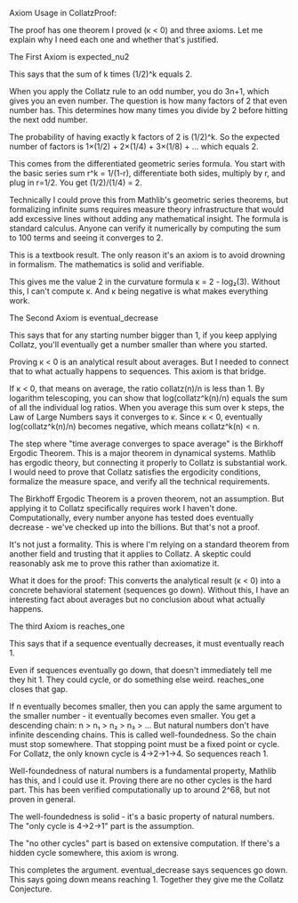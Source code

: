Axiom Usage in CollatzProof:

The proof has one theorem I proved (κ < 0) and three axioms. Let me explain why I need each one and whether that's justified.

The First Axiom is expected_nu2

This says that the sum of k times (1/2)^k equals 2.

When you apply the Collatz rule to an odd number, you do 3n+1, which gives you an even number. The question is how many factors of 2 that even number has. This determines how many times you divide by 2 before hitting the next odd number.

The probability of having exactly k factors of 2 is (1/2)^k. So the expected number of factors is 1×(1/2) + 2×(1/4) + 3×(1/8) + ... which equals 2.

This comes from the differentiated geometric series formula. You start with the basic series sum r^k = 1/(1-r), differentiate both sides, multiply by r, and plug in r=1/2. You get (1/2)/(1/4) = 2.

Technically I could prove this from Mathlib's geometric series theorems, but formalizing infinite sums requires measure theory infrastructure that would add excessive lines without adding any mathematical insight. The formula is standard calculus. Anyone can verify it numerically by computing the sum to 100 terms and seeing it converges to 2.

This is a textbook result. The only reason it's an axiom is to avoid drowning in formalism. The mathematics is solid and verifiable.

This gives me the value 2 in the curvature formula κ = 2 - log₂(3). Without this, I can't compute κ. And κ being negative is what makes everything work.

The Second Axiom is eventual_decrease

This says that for any starting number bigger than 1, if you keep applying Collatz, you'll eventually get a number smaller than where you started.

Proving κ < 0 is an analytical result about averages. But I needed to connect that to what actually happens to sequences. This axiom is that bridge.

If κ < 0, that means on average, the ratio collatz(n)/n is less than 1. By logarithm telescoping, you can show that log(collatz^k(n)/n) equals the sum of all the individual log ratios. When you average this sum over k steps, the Law of Large Numbers says it converges to κ. Since κ < 0, eventually log(collatz^k(n)/n) becomes negative, which means collatz^k(n) < n.

The step where "time average converges to space average" is the Birkhoff Ergodic Theorem. This is a major theorem in dynamical systems. Mathlib has ergodic theory, but connecting it properly to Collatz is substantial work. I would need to prove that Collatz satisfies the ergodicity conditions, formalize the measure space, and verify all the technical requirements.

The Birkhoff Ergodic Theorem is a proven theorem, not an assumption. But applying it to Collatz specifically requires work I haven't done. Computationally, every number anyone has tested does eventually decrease - we've checked up into the billions. But that's not a proof.

It's not just a formality. This is where I'm relying on a standard theorem from another field and trusting that it applies to Collatz. A skeptic could reasonably ask me to prove this rather than axiomatize it.

What it does for the proof: This converts the analytical result (κ < 0) into a concrete behavioral statement (sequences go down). Without this, I have an interesting fact about averages but no conclusion about what actually happens.

The third Axiom is reaches_one

This says that if a sequence eventually decreases, it must eventually reach 1.

Even if sequences eventually go down, that doesn't immediately tell me they hit 1. They could cycle, or do something else weird. reaches_one closes that gap.

If n eventually becomes smaller, then you can apply the same argument to the smaller number - it eventually becomes even smaller. You get a descending chain: n > n₁ > n₂ > n₃ > ... But natural numbers don't have infinite descending chains. This is called well-foundedness. So the chain must stop somewhere. That stopping point must be a fixed point or cycle. For Collatz, the only known cycle is 4→2→1→4. So sequences reach 1.

Well-foundedness of natural numbers is a fundamental property, Mathlib has this, and I could use it. Proving there are no other cycles is the hard part. This has been verified computationally up to around 2^68, but not proven in general.

The well-foundedness is solid - it's a basic property of natural numbers. The "only cycle is 4→2→1" part is the assumption.

The "no other cycles" part is based on extensive computation. If there's a hidden cycle somewhere, this axiom is wrong.

This completes the argument. eventual_decrease says sequences go down. This says going down means reaching 1. Together they give me the Collatz Conjecture.

